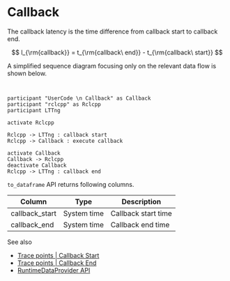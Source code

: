 # Callback

The callback latency is the time difference from callback start to callback end.

$$
l_{\rm{callback}} = t_{\rm{callback\ end}} - t_{\rm{callback\ start}}
$$

A simplified sequence diagram focusing only on the relevant data flow is shown below.

```plantuml


participant "UserCode \n Callback" as Callback
participant "rclcpp" as Rclcpp
participant LTTng

activate Rclcpp

Rclcpp -> LTTng : callback start
Rclcpp -> Callback : execute callback

activate Callback
Callback -> Rclcpp
deactivate Callback
Rclcpp -> LTTng : callback end
```

`to_dataframe` API returns following columns.

| Column         | Type        | Description         |
| -------------- | ----------- | ------------------- |
| callback_start | System time | Callback start time |
| callback_end   | System time | Callback end time   |

See also

- [Trace points | Callback Start](../trace_points/runtime_trace_points.md#ros2callback_start)
- [Trace points | Callback End](../trace_points/runtime_trace_points.md#ros2callback_end)
- [RuntimeDataProvider API](https://tier4.github.io/CARET_analyze/latest/infra/#caret_analyze.infra.lttng.lttng.Lttng.compose_callback_records)
